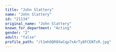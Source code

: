 ```yaml
---
title: "John Slattery"
name: "John Slattery"
id: "21134"
original_name: "John Slattery"
known_for_department: "Acting"
gender: "2"
adult: "false"
profile_path: "/t1mhOQR8XwCqp7xArTy8FCENTsR.jpg"
---
```

